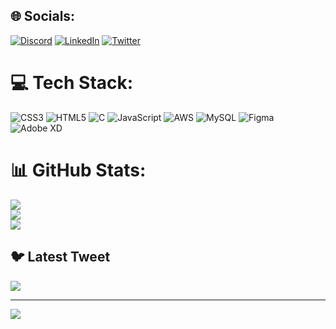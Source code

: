 
## 🌐 Socials:
[![Discord](https://img.shields.io/badge/Discord-%237289DA.svg?logo=discord&logoColor=white)](https://discord.gg/Mousa#4239) [![LinkedIn](https://img.shields.io/badge/LinkedIn-%230077B5.svg?logo=linkedin&logoColor=white)](https://linkedin.com/in/https://www.linkedin.com/in/mousa-alsultan-aa99481b9/) [![Twitter](https://img.shields.io/badge/Twitter-%231DA1F2.svg?logo=Twitter&logoColor=white)](https://twitter.com/https://twitter.com/Mousasultan2000) 

# 💻 Tech Stack:
![CSS3](https://img.shields.io/badge/css3-%231572B6.svg?style=for-the-badge&logo=css3&logoColor=white) ![HTML5](https://img.shields.io/badge/html5-%23E34F26.svg?style=for-the-badge&logo=html5&logoColor=white) ![C](https://img.shields.io/badge/c-%2300599C.svg?style=for-the-badge&logo=c&logoColor=white) ![JavaScript](https://img.shields.io/badge/javascript-%23323330.svg?style=for-the-badge&logo=javascript&logoColor=%23F7DF1E) ![AWS](https://img.shields.io/badge/AWS-%23FF9900.svg?style=for-the-badge&logo=amazon-aws&logoColor=white) ![MySQL](https://img.shields.io/badge/mysql-%2300f.svg?style=for-the-badge&logo=mysql&logoColor=white) 	![Figma](https://img.shields.io/badge/figma-%23F24E1E.svg?style=for-the-badge&logo=figma&logoColor=white) ![Adobe XD](https://img.shields.io/badge/Adobe%20XD-470137?style=for-the-badge&logo=Adobe%20XD&logoColor=#FF61F6)
# 📊 GitHub Stats:
![](https://github-readme-stats.vercel.app/api?username=MousaAlsultan&theme=dark&hide_border=false&include_all_commits=false&count_private=true)<br/>
![](https://github-readme-streak-stats.herokuapp.com/?user=MousaAlsultan&theme=dark&hide_border=false)<br/>
![](https://github-readme-stats.vercel.app/api/top-langs/?username=MousaAlsultan&theme=dark&hide_border=false&include_all_commits=false&count_private=true&layout=compact)

## 🐦 Latest Tweet
[![](https://gtce.itsvg.in/api?username=https://twitter.com/Mousasultan2000)](https://github.com/VishwaGauravIn/github-twitter-card-embed)

---
[![](https://visitcount.itsvg.in/api?id=MousaAlsultan&icon=2&color=0)](https://visitcount.itsvg.in)

<!-- Proudly created with GPRM ( https://gprm.itsvg.in ) -->
